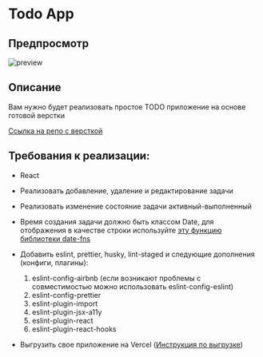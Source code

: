 # Todo App

## Предпросмотр

![preview](https://i.postimg.cc/jd0kjBHz/todo-preview.png)

## Описание

Вам нужно будет реализовать простое TODO приложение на основе готовой верстки

[Ссылка на репо с версткой](https://github.com/jm-program/todo-template)

## Требования к реализации:

- React

- Реализовать добавление, удаление и редактирование задачи

- Реализовать изменение состояние задачи активный-выполненный

- Время создания задачи должно быть классом Date, для отображения в качестве строки используйте [эту функцию библиотеки date-fns](https://date-fns.org/v2.13.0/docs/formatDistanceToNow)

- Добавить eslint, prettier, husky, lint-staged и следующие дополнения (конфиги, плагины):

  1. eslint-config-airbnb (если возникают проблемы с совместимостью можно использовать eslint-config-eslint)
  2. eslint-config-prettier
  3. eslint-plugin-import
  4. eslint-plugin-jsx-a11y
  5. eslint-plugin-react
  6. eslint-plugin-react-hooks

- Выгрузить свое приложение на Vercel ([Инструкция по выгрузке](https://gist.github.com/didolf/48f51b2f891aceff35048334eb3a96c8))
